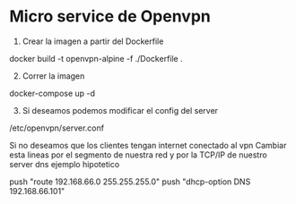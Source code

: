 # Micro service de Openvpn

1. Crear la imagen a partir del Dockerfile

docker build -t openvpn-alpine -f ./Dockerfile .

2. Correr la imagen

 docker-compose up -d

 3. Si deseamos podemos modificar el config del server

 /etc/openvpn/server.conf

 Si no deseamos que los clientes tengan internet conectado al vpn
 Cambiar esta lineas por el segmento de nuestra red y por la TCP/IP de nuestro server dns ejemplo hipotetico

push "route 192.168.66.0 255.255.255.0"
push "dhcp-option DNS 192.168.66.101"